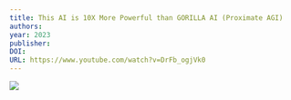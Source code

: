 ```yaml
---
title: This AI is 10X More Powerful than GORILLA AI (Proximate AGI)
authors: 
year: 2023
publisher: 
DOI: 
URL: https://www.youtube.com/watch?v=DrFb_ogjVk0
---
```

![](https://www.youtube.com/watch?v=DrFb_ogjVk0)
